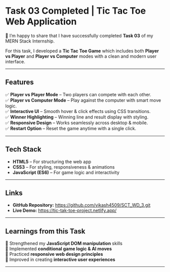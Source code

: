 # Task 03 Completed | Tic Tac Toe Web Application  

🚀 I’m happy to share that I have successfully completed **Task 03** of my MERN Stack Internship.  

For this task, I developed a **Tic Tac Toe Game** which includes both **Player vs Player** and **Player vs Computer** modes with a clean and modern user interface.  

---

## Features  
✅ **Player vs Player Mode** – Two players can compete with each other.  
✅ **Player vs Computer Mode** – Play against the computer with smart move logic.  
✅ **Interactive UI** – Smooth hover & click effects using CSS transitions.  
✅ **Winner Highlighting** – Winning line and result display with styling.  
✅ **Responsive Design** – Works seamlessly across desktop & mobile.  
✅ **Restart Option** – Reset the game anytime with a single click.  

---

## Tech Stack  
- **HTML5** – For structuring the web app  
- **CSS3** – For styling, responsiveness & animations  
- **JavaScript (ES6)** – For game logic and interactivity  

---
## Links
- **GitHub Repository:** https://github.com/vikash4509/SCT_WD_3.git
- **Live Demo:** https://tic-tak-toe-project.netlify.app/
---

## Learnings from this Task  
🔹 Strengthened my **JavaScript DOM manipulation** skills  
🔹 Implemented **conditional game logic & AI moves**  
🔹 Practiced **responsive web design principles**  
🔹 Improved in creating **interactive user experiences**  

---
